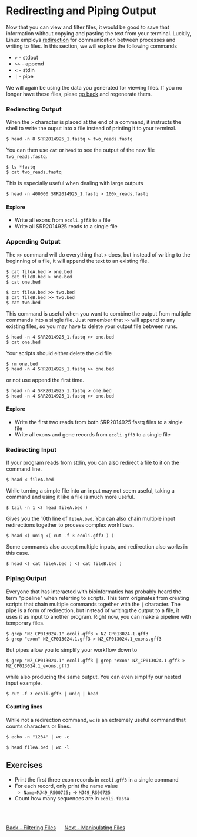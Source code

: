 # Redirecting and Piping Output

Now that you can view and filter files, it would be good to save that information without copying and pasting the text from your terminal.
Luckily, Linux employs [redirection](https://en.wikipedia.org/wiki/Redirection_%28computing%29) for communication between processes and writing to files.
In this section, we will explore the following commands

- `>` - stdout
- `>>` - append
- `<` - stdin
- `|` - pipe

We will again be using the data you generated for viewing files.
If you no longer have these files, plese [go back](gnu_utils_02.md) and regenerate them.

### Redirecting Output

When the `>` character is placed at the end of a command, it instructs the shell to write the ouput into a file instead of printing it to your terminal.

```
$ head -n 8 SRR2014925_1.fastq > two_reads.fastq
```

You can then use `cat` or `head` to see the output of the new file `two_reads.fastq`.

```
$ ls *fastq
$ cat two_reads.fastq
```

This is especially useful when dealing with large outputs

```
$ head -n 400000 SRR2014925_1.fastq > 100k_reads.fastq
```

#### Explore

- Write all exons from `ecoli.gff3` to a file
- Write all SRR2014925 reads to a single file

### Appending Output

The `>>` command will do everything that `>` does, but instead of writing to the beginning of a file, it will append the text to an existing file.

```
$ cat fileA.bed > one.bed
$ cat fileB.bed > one.bed
$ cat one.bed

$ cat fileA.bed >> two.bed
$ cat fileB.bed >> two.bed
$ cat two.bed
```

This command is useful when you want to combine the output from multiple commands into a single file.
Just remember that `>>` will append to any existing files, so you may have to delete your output file between runs.

```
$ head -n 4 SRR2014925_1.fastq >> one.bed
$ cat one.bed
```

Your scripts should either delete the old file

```
$ rm one.bed
$ head -n 4 SRR2014925_1.fastq >> one.bed
```

or not use append the first time.

```
$ head -n 4 SRR2014925_1.fastq > one.bed
$ head -n 4 SRR2014925_1.fastq >> one.bed
```

#### Explore

- Write the first two reads from both SRR2014925 fastq files to a single file
- Write all exons and gene records from `ecoli.gff3` to a single file

### Redirecting Input

If your program reads from stdin, you can also redirect a file to it on the command line.

```
$ head < fileA.bed
```

While turning a simple file into an input may not seem useful, taking a command and using it like a file is much more useful.

```
$ tail -n 1 <( head fileA.bed )
```

Gives you the 10th line of `fileA.bed`. You can also chain multiple input redirections together to process complex workflows.

```
$ head <( uniq <( cut -f 3 ecoli.gff3 ) )
```

Some commands also accept multiple inputs, and redirection also works in this case.

```
$ head <( cat fileA.bed ) <( cat fileB.bed )
```

### Piping Output

Everyone that has interacted with bioinformatics has probably heard the term "pipeline" when referring to scripts.
This term originates from creating scripts that chain multiple commands together with the `|` character.
The pipe is a form of redirection, but instead of writing the output to a file, it uses it as input to another program.
Right now, you can make a pipeline with temporary files.

```
$ grep "NZ_CP013024.1" ecoli.gff3 > NZ_CP013024.1.gff3
$ grep "exon" NZ_CP013024.1.gff3 > NZ_CP013024.1_exons.gff3
```

But pipes allow you to simplify your workflow down to

```
$ grep "NZ_CP013024.1" ecoli.gff3 | grep "exon" NZ_CP013024.1.gff3 > NZ_CP013024.1_exons.gff3
```

while also producing the same output. You can even simplify our nested input example.

```
$ cut -f 3 ecoli.gff3 | uniq | head
```

#### Counting lines

While not a redirection command, `wc` is an extremely useful command that counts characters or lines.

```
$ echo -n "1234" | wc -c
```

```
$ head fileA.bed | wc -l
```

## Exercises
- Print the first three exon records in `ecoli.gff3` in a single command
- For each record, only print the name value
  - `Name=MJ49_RS00725;` => `MJ49_RS00725`
- Count how many sequences are in `ecoli.fasta`
<br>
<br>

[Back - Filtering Files](gnu_utils_03.md) &nbsp;&nbsp;&nbsp;&nbsp; [Next - Manipulating Files](gnu_utils_05.md)
